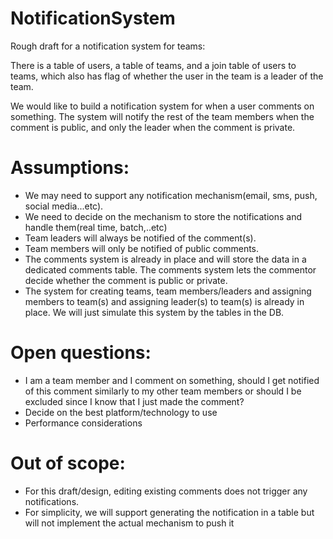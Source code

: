 # NotificationSystem
Rough draft for a notification system for teams:

There is a table of users, a table of teams, and a join table of users to teams, which also has flag of whether the user in the team is a leader of the team.

We would like to build a notification system for when a user comments on something. The system will notify the rest of the team members when the comment is public, and only the leader when the comment is private.

# Assumptions:
* We may need to support any notification mechanism(email, sms, push, social media...etc). 
* We need to decide on the mechanism to store the notifications and handle them(real time, batch,..etc)
* Team leaders will always be notified of the comment(s).
* Team members will only be notified of public comments. 
* The comments system is already in place and will store the data in a dedicated comments table. 
  The comments system lets the commentor decide whether the comment is public or private.
* The system for creating teams, team members/leaders and assigning members to team(s) and assigning leader(s) to team(s) is already in place. We will just simulate this system by the tables in the DB. 

# Open questions:
* I am a team member and I comment on something, should I get notified of this comment similarly to my other team members or should I be excluded since I know that I just made the comment?
* Decide on the best platform/technology to use 
* Performance considerations

# Out of scope:
* For this draft/design, editing existing comments does not trigger any notifications.
* For simplicity, we will support generating the notification in a table but will not implement the actual mechanism to push it
